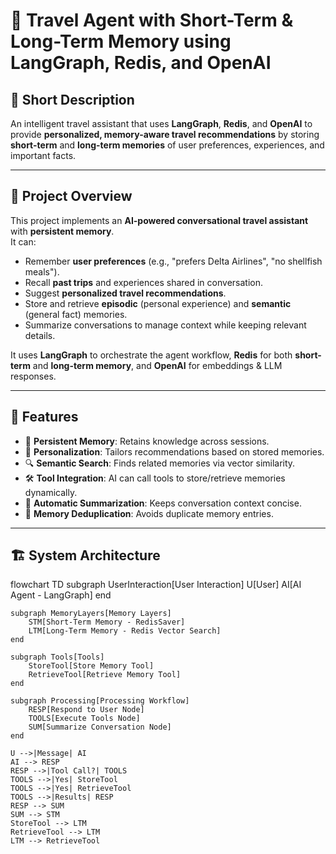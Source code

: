 # 🧳 Travel Agent with Short-Term & Long-Term Memory using LangGraph, Redis, and OpenAI

## 📌 Short Description
An intelligent travel assistant that uses **LangGraph**, **Redis**, and **OpenAI** to provide **personalized, memory-aware travel recommendations** by storing **short-term** and **long-term memories** of user preferences, experiences, and important facts.

---

## 📖 Project Overview

This project implements an **AI-powered conversational travel assistant** with **persistent memory**.  
It can:

- Remember **user preferences** (e.g., "prefers Delta Airlines", "no shellfish meals").
- Recall **past trips** and experiences shared in conversation.
- Suggest **personalized travel recommendations**.
- Store and retrieve **episodic** (personal experience) and **semantic** (general fact) memories.
- Summarize conversations to manage context while keeping relevant details.

It uses **LangGraph** to orchestrate the agent workflow, **Redis** for both **short-term** and **long-term memory**, and **OpenAI** for embeddings & LLM responses.

---

## 🚀 Features
- 🧠 **Persistent Memory**: Retains knowledge across sessions.
- 🎯 **Personalization**: Tailors recommendations based on stored memories.
- 🔍 **Semantic Search**: Finds related memories via vector similarity.
- 🛠 **Tool Integration**: AI can call tools to store/retrieve memories dynamically.
- 📝 **Automatic Summarization**: Keeps conversation context concise.
- 🔄 **Memory Deduplication**: Avoids duplicate memory entries.

---

## 🏗 System Architecture

flowchart TD
    subgraph UserInteraction[User Interaction]
        U[User]
        AI[AI Agent - LangGraph]
    end

    subgraph MemoryLayers[Memory Layers]
        STM[Short-Term Memory - RedisSaver]
        LTM[Long-Term Memory - Redis Vector Search]
    end

    subgraph Tools[Tools]
        StoreTool[Store Memory Tool]
        RetrieveTool[Retrieve Memory Tool]
    end

    subgraph Processing[Processing Workflow]
        RESP[Respond to User Node]
        TOOLS[Execute Tools Node]
        SUM[Summarize Conversation Node]
    end

    U -->|Message| AI
    AI --> RESP
    RESP -->|Tool Call?| TOOLS
    TOOLS -->|Yes| StoreTool
    TOOLS -->|Yes| RetrieveTool
    TOOLS -->|Results| RESP
    RESP --> SUM
    SUM --> STM
    StoreTool --> LTM
    RetrieveTool --> LTM
    LTM --> RetrieveTool
